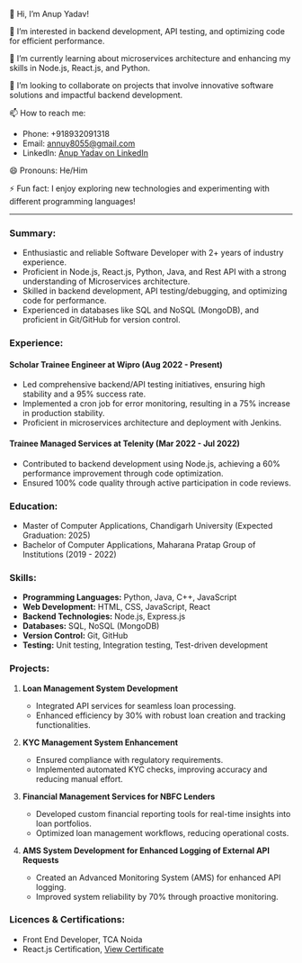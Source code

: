 👋 Hi, I’m Anup Yadav!

👀 I’m interested in backend development, API testing, and optimizing code for efficient performance.

🌱 I’m currently learning about microservices architecture and enhancing my skills in Node.js, React.js, and Python.

💞️ I’m looking to collaborate on projects that involve innovative software solutions and impactful backend development.

📫 How to reach me:
- Phone: +918932091318
- Email: annuy8055@gmail.com
- LinkedIn: [Anup Yadav on LinkedIn](https://www.linkedin.com/in/anup-yadav-377807148)

😄 Pronouns: He/Him

⚡ Fun fact: I enjoy exploring new technologies and experimenting with different programming languages!

---

### Summary:
- Enthusiastic and reliable Software Developer with 2+ years of industry experience.
- Proficient in Node.js, React.js, Python, Java, and Rest API with a strong understanding of Microservices architecture.
- Skilled in backend development, API testing/debugging, and optimizing code for performance.
- Experienced in databases like SQL and NoSQL (MongoDB), and proficient in Git/GitHub for version control.

### Experience:
#### Scholar Trainee Engineer at Wipro (Aug 2022 - Present)
- Led comprehensive backend/API testing initiatives, ensuring high stability and a 95% success rate.
- Implemented a cron job for error monitoring, resulting in a 75% increase in production stability.
- Proficient in microservices architecture and deployment with Jenkins.

#### Trainee Managed Services at Telenity (Mar 2022 - Jul 2022)
- Contributed to backend development using Node.js, achieving a 60% performance improvement through code optimization.
- Ensured 100% code quality through active participation in code reviews.

### Education:
- Master of Computer Applications, Chandigarh University (Expected Graduation: 2025)
- Bachelor of Computer Applications, Maharana Pratap Group of Institutions (2019 - 2022)

### Skills:
- **Programming Languages:** Python, Java, C++, JavaScript
- **Web Development:** HTML, CSS, JavaScript, React
- **Backend Technologies:** Node.js, Express.js
- **Databases:** SQL, NoSQL (MongoDB)
- **Version Control:** Git, GitHub
- **Testing:** Unit testing, Integration testing, Test-driven development

### Projects:
1. **Loan Management System Development**
   - Integrated API services for seamless loan processing.
   - Enhanced efficiency by 30% with robust loan creation and tracking functionalities.

2. **KYC Management System Enhancement**
   - Ensured compliance with regulatory requirements.
   - Implemented automated KYC checks, improving accuracy and reducing manual effort.

3. **Financial Management Services for NBFC Lenders**
   - Developed custom financial reporting tools for real-time insights into loan portfolios.
   - Optimized loan management workflows, reducing operational costs.

4. **AMS System Development for Enhanced Logging of External API Requests**
   - Created an Advanced Monitoring System (AMS) for enhanced API logging.
   - Improved system reliability by 70% through proactive monitoring.

### Licences & Certifications:
- Front End Developer, TCA Noida
- React.js Certification, [View Certificate](https://olympus1.mygreatlearning.com/course_certificate/ADXZQHEL)

